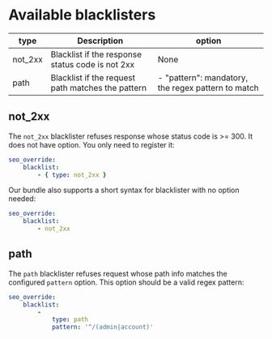 # Available blacklisters

| type  | Description | option |
|---|---|---|
| not_2xx | Blacklist if the response status code is not 2xx | None |
| path | Blacklist if the request path matches the pattern | - "pattern": mandatory, the regex pattern to match |

## not_2xx

The `not_2xx` blacklister refuses response whose status code is >= 300. It does
not have option. You only need to register it:

```yaml
seo_override:
    blacklist:
        - { type: not_2xx }
```

Our bundle also supports a short syntax for blacklister with no option needed:

```yaml
seo_override:
    blacklist:
        - not_2xx
```

## path

The `path` blacklister refuses request whose path info matches the configured
`pattern` option. This option should be a valid regex pattern:

```yaml
seo_override:
    blacklist:
        -
            type: path
            pattern: '^/(admin|account)'
```
